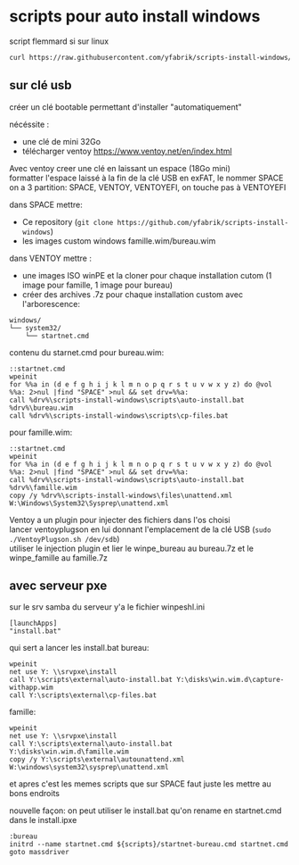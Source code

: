 # scripts pour auto install windows
script flemmard si sur linux
```bash
curl https://raw.githubusercontent.com/yfabrik/scripts-install-windows/main/script-flemmard.sh |bash
```
## sur clé usb
créer un clé bootable permettant d'installer "automatiquement" 

nécéssite :
  -  une clé de mini 32Go  
  - télécharger ventoy https://www.ventoy.net/en/index.html 
   

Avec ventoy creer une clé en laissant un espace (18Go mini)  
formatter l'espace laissé à la fin de la clé USB en exFAT, le nommer SPACE  
on a 3 partition: SPACE, VENTOY, VENTOYEFI, on touche pas à VENTOYEFI   

dans SPACE mettre:
-  Ce repository (```git clone https://github.com/yfabrik/scripts-install-windows```)  
-  les images custom windows famille.wim/bureau.wim  


dans VENTOY mettre :
- une images ISO winPE et la cloner pour chaque installation cutom (1 image pour famille, 1 image pour bureau)
- créer des archives .7z pour chaque installation custom avec l'arborescence:
```
windows/
└── system32/
    └── startnet.cmd

```
contenu du starnet.cmd pour bureau.wim:
```
::startnet.cmd
wpeinit
for %%a in (d e f g h i j k l m n o p q r s t u v w x y z) do @vol %%a: 2>nul |find "SPACE" >nul && set drv=%%a:
call %drv%\scripts-install-windows\scripts\auto-install.bat %drv%\bureau.wim
call %drv%\scripts-install-windows\scripts\cp-files.bat
```

pour famille.wim:
```
::startnet.cmd
wpeinit
for %%a in (d e f g h i j k l m n o p q r s t u v w x y z) do @vol %%a: 2>nul |find "SPACE" >nul && set drv=%%a:
call %drv%\scripts-install-windows\scripts\auto-install.bat %drv%\famille.wim
copy /y %drv%\scripts-install-windows\files\unattend.xml W:\Windows\System32\Sysprep\unattend.xml
```

Ventoy a un plugin pour injecter des fichiers dans l'os choisi  
lancer ventoyplugson en lui donnant l'emplacement de la clé USB (``sudo ./VentoyPlugson.sh /dev/sdb``)  
utiliser le injection plugin et lier le winpe_bureau au bureau.7z et le winpe_famille au famille.7z  


## avec serveur pxe
sur le srv samba du serveur 
y'a le fichier winpeshl.ini
```
[launchApps]
"install.bat"
```
qui sert a lancer les install.bat
bureau:
```
wpeinit
net use Y: \\srvpxe\install
call Y:\scripts\external\auto-install.bat Y:\disks\win.wim.d\capture-withapp.wim
call Y:\scripts\external\cp-files.bat
```

famille: 
```
wpeinit
net use Y: \\srvpxe\install
call Y:\scripts\external\auto-install.bat Y:\disks\win.wim.d\famille.wim
copy /y Y:\scripts\external\autounattend.xml W:\windows\system32\sysprep\unattend.xml
```

et apres c'est les memes scripts que sur SPACE
faut juste les mettre au bons endroits

nouvelle façon:
on peut utiliser le install.bat qu'on rename en startnet.cmd dans le install.ipxe

```
:bureau
initrd --name startnet.cmd ${scripts}/startnet-bureau.cmd startnet.cmd
goto massdriver

```